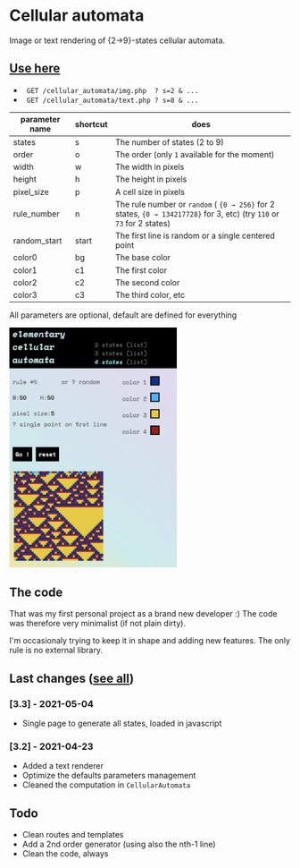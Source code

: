 # Cellular automata

Image or text rendering of {2→9}-states cellular automata.

## [Use here](http://eliseduverdier.fr/cellular_automata/)

* ` GET /cellular_automata/img.php  ? s=2 & ...`
* ` GET /cellular_automata/text.php ? s=8 & ...`

| parameter name | shortcut | does |
|--------------|-------|---|
| states       | s     | The number of states (2 to 9)  |
| order        | o     | The order (only `1` available for the moment) |
| width        | w     | The width in pixels    |
| height       | h     | The height in pixels   |
| pixel_size   | p     | A cell size in pixels  |
| rule_number  | n     | The rule number or `random` ( `{0 → 256}` for 2 states, `{0 → 134217728}` for 3, etc) (try `110` or `73` for 2 states) |
| random_start | start | The first line is random or a single centered point |
| color0       | bg    | The base color         |
| color1       | c1    | The first color        |
| color2       | c2    | The second color       |
| color3       | c3    | The third color, etc   |

All parameters are optional, default are defined for everything

<img src="_design/screenshots/v3.png" width="300px" title="Generator for the four–states automata">

## The code
That was my first personal project as a brand new developer :) The code was therefore very minimalist (if not plain dirty).

I'm occasionaly trying to keep it in shape and adding new features. The only rule is no external library.

## Last changes ([see all](CHANGELOG.mg))
### [3.3] - 2021-05-04
- Single page to generate all states, loaded in javascript

### [3.2] - 2021-04-23
- Added a text renderer
- Optimize the defaults parameters management
- Cleaned the computation in `CellularAutomata`

## Todo
- Clean routes and templates
- Add a 2nd order generator (using also the nth-1 line)
- Clean the code, always
